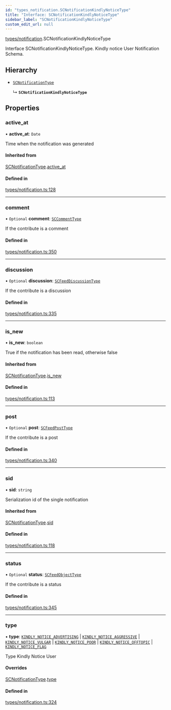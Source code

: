 ```yaml
---
id: "types_notification.SCNotificationKindlyNoticeType"
title: "Interface: SCNotificationKindlyNoticeType"
sidebar_label: "SCNotificationKindlyNoticeType"
custom_edit_url: null
---
```


[types/notification](../modules/types_notification.md).SCNotificationKindlyNoticeType

Interface SCNotificationKindlyNoticeType.
Kindly notice User Notification Schema.

## Hierarchy

- [`SCNotificationType`](types_notification.SCNotificationType.md)

  ↳ **`SCNotificationKindlyNoticeType`**

## Properties

### active\_at

• **active\_at**: `Date`

Time when the notification was generated

#### Inherited from

[SCNotificationType](types_notification.SCNotificationType.md).[active_at](types_notification.SCNotificationType.md#active_at)

#### Defined in

[types/notification.ts:128](https://github.com/selfcommunity/community-ui/blob/c7df98e/packages/sc-core/src/types/notification.ts#L128)

___

### comment

• `Optional` **comment**: [`SCCommentType`](types_comment.SCCommentType.md)

If the contribute is a comment

#### Defined in

[types/notification.ts:350](https://github.com/selfcommunity/community-ui/blob/c7df98e/packages/sc-core/src/types/notification.ts#L350)

___

### discussion

• `Optional` **discussion**: [`SCFeedDiscussionType`](types_feed.SCFeedDiscussionType.md)

If the contribute is a discussion

#### Defined in

[types/notification.ts:335](https://github.com/selfcommunity/community-ui/blob/c7df98e/packages/sc-core/src/types/notification.ts#L335)

___

### is\_new

• **is\_new**: `boolean`

True if the notification has been read, otherwise false

#### Inherited from

[SCNotificationType](types_notification.SCNotificationType.md).[is_new](types_notification.SCNotificationType.md#is_new)

#### Defined in

[types/notification.ts:113](https://github.com/selfcommunity/community-ui/blob/c7df98e/packages/sc-core/src/types/notification.ts#L113)

___

### post

• `Optional` **post**: [`SCFeedPostType`](types_feed.SCFeedPostType.md)

If the contribute is a post

#### Defined in

[types/notification.ts:340](https://github.com/selfcommunity/community-ui/blob/c7df98e/packages/sc-core/src/types/notification.ts#L340)

___

### sid

• **sid**: `string`

Serialization id of the single notification

#### Inherited from

[SCNotificationType](types_notification.SCNotificationType.md).[sid](types_notification.SCNotificationType.md#sid)

#### Defined in

[types/notification.ts:118](https://github.com/selfcommunity/community-ui/blob/c7df98e/packages/sc-core/src/types/notification.ts#L118)

___

### status

• `Optional` **status**: [`SCFeedObjectType`](types_feed.SCFeedObjectType.md)

If the contribute is a status

#### Defined in

[types/notification.ts:345](https://github.com/selfcommunity/community-ui/blob/c7df98e/packages/sc-core/src/types/notification.ts#L345)

___

### type

• **type**: [`KINDLY_NOTICE_ADVERTISING`](../enums/types_notification.SCNotificationTypologyType.md#kindly_notice_advertising) \| [`KINDLY_NOTICE_AGGRESSIVE`](../enums/types_notification.SCNotificationTypologyType.md#kindly_notice_aggressive) \| [`KINDLY_NOTICE_VULGAR`](../enums/types_notification.SCNotificationTypologyType.md#kindly_notice_vulgar) \| [`KINDLY_NOTICE_POOR`](../enums/types_notification.SCNotificationTypologyType.md#kindly_notice_poor) \| [`KINDLY_NOTICE_OFFTOPIC`](../enums/types_notification.SCNotificationTypologyType.md#kindly_notice_offtopic) \| [`KINDLY_NOTICE_FLAG`](../enums/types_notification.SCNotificationTypologyType.md#kindly_notice_flag)

Type Kindly Notice User

#### Overrides

[SCNotificationType](types_notification.SCNotificationType.md).[type](types_notification.SCNotificationType.md#type)

#### Defined in

[types/notification.ts:324](https://github.com/selfcommunity/community-ui/blob/c7df98e/packages/sc-core/src/types/notification.ts#L324)
